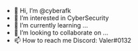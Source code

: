 - 👋 Hi, I’m @cyberafk
- 👀 I’m interested in CyberSecurity
- 🌱 I’m currently learning ...
- 💞️ I’m looking to collaborate on ...
- 📫 How to reach me Discord: Valer#0132 

<!---
cyberafk/cyberafk is a ✨ special ✨ repository because its `README.md` (this file) appears on your GitHub profile.
You can click the Preview link to take a look at your changes.
--->
